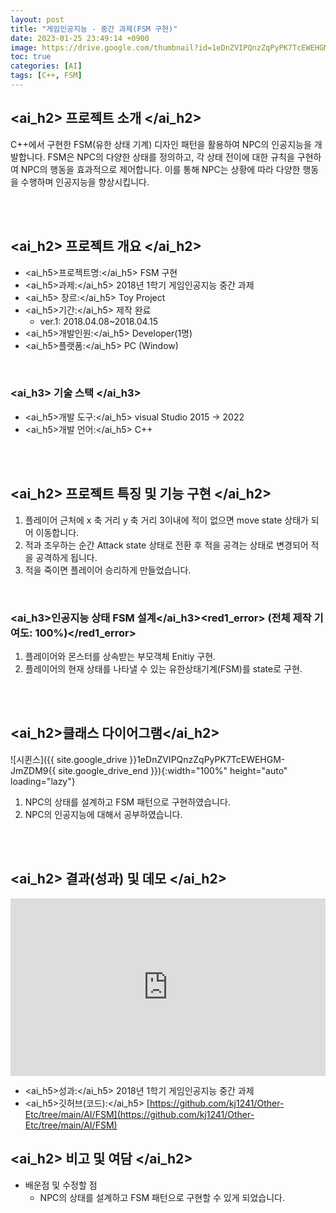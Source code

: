 ```yaml
---
layout: post
title: "게임인공지능 - 중간 과제(FSM 구현)"
date: 2023-01-25 23:49:14 +0900
image: https://drive.google.com/thumbnail?id=1eDnZVIPQnzZqPyPK7TcEWEHGM-JmZDM9
toc: true
categories: [AI]
tags: [C++, FSM]
---
```


## <ai_h2> 프로젝트 소개 </ai_h2>

C++에서 구현한 FSM(유한 상태 기계) 디자인 패턴을 활용하여 NPC의 인공지능을 개발합니다. FSM은 NPC의 다양한 상태를 정의하고, 각 상태 전이에 대한 규칙을 구현하여 NPC의 행동을 효과적으로 제어합니다. 이를 통해 NPC는 상황에 따라 다양한 행동을 수행하며 인공지능을 향상시킵니다.  

<br>
<br>

## <ai_h2> 프로젝트 개요 </ai_h2>

- <span><ai_h5>프로젝트명:</ai_h5> FSM 구현</span>
- <span><ai_h5>과제:</ai_h5> 2018년 1학기 게임인공지능 중간 과제</span>
- <span><ai_h5> 장르:</ai_h5> Toy Project</span>
- <span><ai_h5>기간:</ai_h5> 제작 완료</span>
    - ver.1: 2018.04.08~2018.04.15
- <span><ai_h5>개발인원:</ai_h5> Developer(1명)</span>
- <span><ai_h5>플랫폼:</ai_h5> PC (Window)</span>

<br>

### <ai_h3> 기술 스택 </ai_h3>

- <span><ai_h5>개발 도구:</ai_h5> visual Studio 2015 → 2022  </span>
- <span><ai_h5>개발 언어:</ai_h5> C++  </span>


<br>
<br>

## <ai_h2> 프로젝트 특징 및 기능 구현 </ai_h2>

1. 플레이어 근처에 x 축 거리 y 축 거리 3이내에 적이 없으면 move state 상태가 되어 이동합니다.
2. 적과 조우하는 순간 Attack state 상태로 전환 후 적을 공격는 상태로 변경되어 적을 공격하게 됩니다.
3. 적을 죽이면 플레이어 승리하게 만들었습니다.


<br>

### <ai_h3>인공지능 상태 FSM 설계</ai_h3><red1_error> (전체 제작 기여도: 100%)</red1_error>

1. 플레이어와 몬스터를 상속받는 부모객체 Enitiy 구현.
2. 플레이어의 현재 상태를 나타낼 수 있는 유한상태기계(FSM)를 state로 구현.

<br>
<br>

## <ai_h2>클래스 다이어그램</ai_h2>

![시퀸스]({{ site.google_drive }}1eDnZVIPQnzZqPyPK7TcEWEHGM-JmZDM9{{ site.google_drive_end }}){:width="100%" height="auto" loading="lazy"}

1. NPC의 상태를 설계하고 FSM 패턴으로 구현하였습니다.
2. NPC의 인공지능에 대해서 공부하였습니다.


<br>
<br>

## <ai_h2> 결과(성과) 및 데모 </ai_h2>

<iframe width="100%" style="aspect-ratio:16/9" src="https://www.youtube.com/embed/2FgzgUDakqI" title="FSM(C++ 콘솔)" frameborder="0" allow="accelerometer; autoplay; clipboard-write; encrypted-media; gyroscope; picture-in-picture; web-share" allowfullscreen></iframe>

- <span><ai_h5>성과:</ai_h5> 2018년 1학기 게임인공지능 중간 과제 </span>
- <span><ai_h5>깃허브(코드):</ai_h5> [https://github.com/kj1241/Other-Etc/tree/main/AI/FSM](https://github.com/kj1241/Other-Etc/tree/main/AI/FSM)</span>

## <ai_h2> 비고 및 여담 </ai_h2>

- 배운점 및 수정할 점
    - NPC의 상태를 설계하고 FSM 패턴으로 구현할 수 있게 되었습니다.